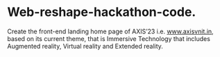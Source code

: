 # Web-reshape-hackathon-code.

Create the front-end landing home page of AXIS’23 i.e. www.axisvnit.in, based on its current theme, that is Immersive Technology that includes Augmented reality, Virtual reality and Extended reality.
